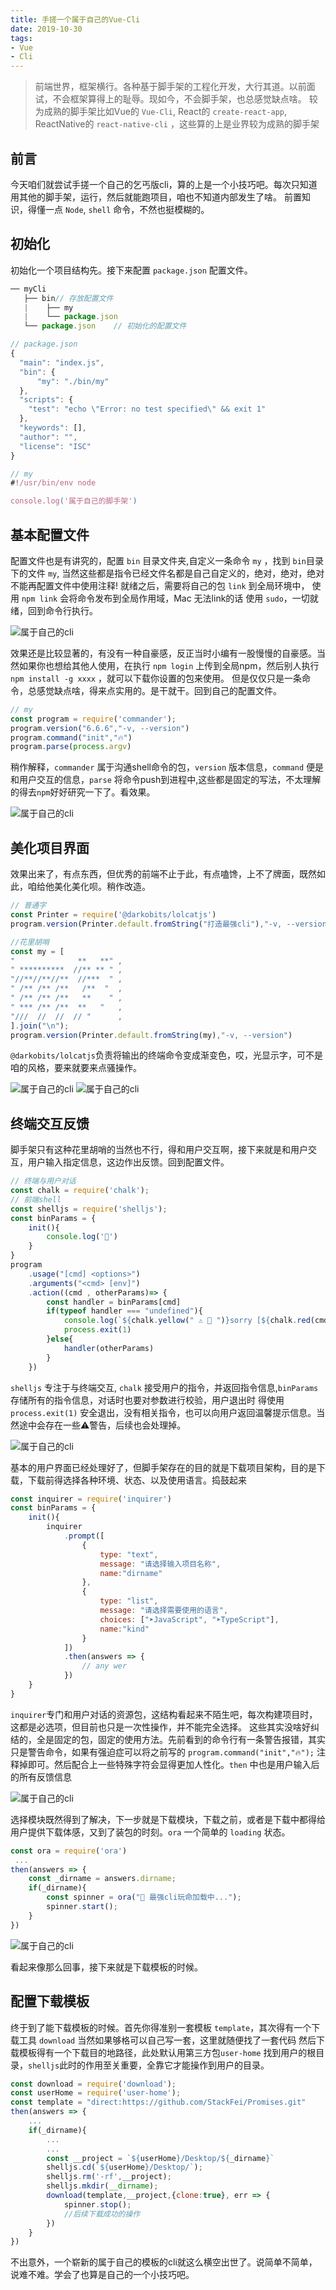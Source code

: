 ```yaml
---
title: 手搓一个属于自己的Vue-Cli 
date: 2019-10-30
tags:
- Vue
- Cli
---
```


> 前端世界，框架横行。各种基于脚手架的工程化开发，大行其道。以前面试，不会框架算得上的耻辱。现如今，不会脚手架，也总感觉缺点啥。
较为成熟的脚手架比如Vue的 `Vue-Cli`, React的 `create-react-app`, ReactNative的 `react-native-cli` ，这些算的上是业界较为成熟的脚手架

## 前言
今天咱们就尝试手搓一个自己的乞丐版cli，算的上是一个小技巧吧。每次只知道用其他的脚手架，运行，然后就能跑项目，咱也不知道内部发生了啥。
前置知识，得懂一点 `Node`, `shell` 命令，不然也挺模糊的。

## 初始化
初始化一个项目结构先。接下来配置 `package.json` 配置文件。
```javascript
── myCli
   ├── bin// 存放配置文件    
   |    ├── my 
   |    └── package.json 
   └── package.json    // 初始化的配置文件

// package.json
{
  "main": "index.js",
  "bin": {
      "my": "./bin/my"
  },
  "scripts": {
    "test": "echo \"Error: no test specified\" && exit 1"
  },
  "keywords": [],
  "author": "",
  "license": "ISC"
}

// my
#!/usr/bin/env node

console.log('属于自己的脚手架')
```

## 基本配置文件

配置文件也是有讲究的，配置 `bin` 目录文件夹,自定义一条命令 `my` ，找到 `bin`目录下的文件 `my`, 当然这些都是指令已经文件名都是自己自定义的，绝对，绝对，绝对不能再配置文件中使用注释!
就绪之后，需要将自己的包 `link` 到全局环境中， 使用 `npm link` 会将命令发布到全局作用域，Mac 无法link的话 使用 `sudo`，一切就绪，回到命令行执行。

![属于自己的cli](http://static.pengyunfei.top/image/Vue/vue1.gif)

效果还是比较显著的，有没有一种自豪感，反正当时小编有一股慢慢的自豪感。当然如果你也想给其他人使用，在执行 `npm login` 上传到全局npm，然后别人执行 `npm install -g xxxx` ，就可以下载你设置的包来使用。
但是仅仅只是一条命令，总感觉缺点啥，得来点实用的。是干就干。回到自己的配置文件。
```javascript
// my
const program = require('commander'); 
program.version("6.6.6","-v, --version")
program.command("init","🔥")
program.parse(process.argv)
```
稍作解释，`commander` 属于沟通shell命令的包，`version` 版本信息，`command` 便是和用户交互的信息，`parse` 将命令push到进程中,这些都是固定的写法，不太理解的得去`npm`好好研究一下了。看效果。

![属于自己的cli](http://static.pengyunfei.top/image/Vue/vue2.gif)

## 美化项目界面

效果出来了，有点东西，但优秀的前端不止于此，有点嗑馋，上不了牌面，既然如此，咱给他美化美化呗。稍作改造。
```javascript
// 普通字
const Printer = require('@darkobits/lolcatjs')
program.version(Printer.default.fromString("打造最强cli"),"-v, --version")

//花里胡哨
const my = [
"              **   **" ,
" **********  //** ** " ,
"//**//**//**  //***  " ,
" /** /** /**   /**  "  , 
" /** /** /**   **    " ,
" *** /** /**  **   "   ,
"///  //  //  // "      ,
].join("\n");
program.version(Printer.default.fromString(my),"-v, --version")
```
`@darkobits/lolcatjs`负责将输出的终端命令变成渐变色，哎，光显示字，可不是咱的风格，要来就要来点骚操作。

![属于自己的cli](http://static.pengyunfei.top/image/Vue/vue3.gif)
![属于自己的cli](http://static.pengyunfei.top/image/Vue/vue4.gif)

## 终端交互反馈
脚手架只有这种花里胡哨的当然也不行，得和用户交互啊，接下来就是和用户交互，用户输入指定信息，这边作出反馈。回到配置文件。
```javascript
// 终端与用户对话
const chalk = require('chalk');
// 前端shell
const shelljs = require('shelljs');
const binParams = {
    init(){
        console.log('🍌')
    }
}
program
    .usage("[cmd] <options>")
    .arguments("<cmd> [env]")
    .action((cmd , otherParams)=> {
        const handler = binParams[cmd]
        if(typeof handler === "undefined"){
            console.log(`${chalk.yellow("️ ⚠️ 🚧 ")}sorry [${chalk.red(cmd)}] It's not defined 👽`);
            process.exit(1)
        }else{
            handler(otherParams)
        }
    })
```
`shelljs` 专注于与终端交互, `chalk` 接受用户的指令，并返回指令信息,`binParams` 存储所有的指令信息，对话时也要对参数进行校验，用户退出时 
得使用`process.exit(1)` 安全退出，没有相关指令，也可以向用户返回温馨提示信息。当然途中会存在一些⚠警告，后续也会处理掉。

![属于自己的cli](http://static.pengyunfei.top/image/Vue/vue5.gif)

基本的用户界面已经处理好了，但脚手架存在的目的就是下载项目架构，目的是下载，下载前得选择各种环境、状态、以及使用语言。捣鼓起来
```javascript
const inquirer = require('inquirer')
const binParams = {
    init(){
        inquirer
            .prompt([
                {
                    type: "text",
                    message: "请选择输入项目名称",
                    name:"dirname"
                },
                {
                    type: "list",
                    message: "请选择需要使用的语言",
                    choices: ["➤JavaScript", "➤TypeScript"],
                    name:"kind"
                }
            ])
            .then(answers => {
                // any wer
            })
    }
}
```
`inquirer`专门和用户对话的资源包，这结构看起来不陌生吧，每次构建项目时，这都是必选项，但目前也只是一次性操作，并不能完全选择。
这些其实没啥好纠结的，全是固定的包，固定的使用方法。先前看到的命令行有一条警告报错，其实只是警告命令，如果有强迫症可以将之前写的 `program.command("init","🔥");` 注释掉即可。然后配合上一些特殊字符会显得更加人性化。`then` 中也是用户输入后的所有反馈信息

![属于自己的cli](http://static.pengyunfei.top/image/Vue/vue6.gif)

选择模块既然得到了解决，下一步就是下载模块，下载之前，或者是下载中都得给用户提供下载体感，又到了装包的时刻。`ora` 一个简单的 `loading` 状态。
```javascript
const ora = require('ora')
 ...
then(answers => {
    const _dirname = answers.dirname;
    if(_dirname){
        const spinner = ora("🚀 最强cli玩命加载中...");
        spinner.start(); 
    }
})
```
![属于自己的cli](http://static.pengyunfei.top/image/Vue/vue7.gif)

看起来像那么回事，接下来就是下载模板的时候。

## 配置下载模板
终于到了能下载模板的时候。首先你得准别一套模板 `template`，其次得有一个下载工具 `download` 当然如果够格可以自己写一套，这里就随便找了一套代码
然后下载模板得有一个下载目的地路径，此处默认用第三方包`user-home` 找到用户的根目录，`shelljs`此时的作用至关重要，全靠它才能操作到用户的目录。
```javascript
const download = require('download');
const userHome = require('user-home');
const template = "direct:https://github.com/StackFei/Promises.git"
then(answers => {
    ...
    if(_dirname){
        ...
        ...
        const __project = `${userHome}/Desktop/${_dirname}`
        shelljs.cd(`${userHome}/Desktop/`);
        shelljs.rm('-rf',__project); 
        shelljs.mkdir(__dirname);
        download(template,__project,{clone:true}, err => {
            spinner.stop();
            //后续下载成功的操作
        })
    }
})
```

不出意外，一个崭新的属于自己的模板的cli就这么横空出世了。说简单不简单，说难不难。学会了也算是自己的一个小技巧吧。

